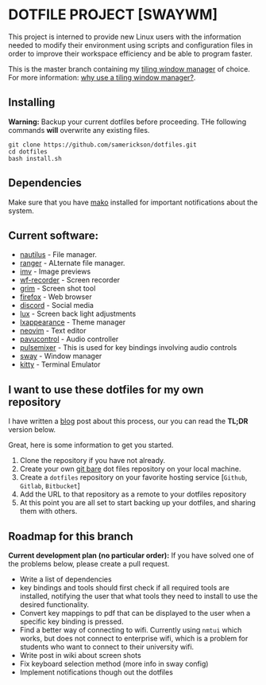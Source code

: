 DOTFILE PROJECT [SWAYWM]
========================
This project is interned to provide new Linux users with the information needed to 
modify their environment using scripts and configuration files in order to improve 
their workspace efficiency and be able to program faster.

This is the master branch containing my 
[tiling window manager](https://en.wikipedia.org/wiki/Tiling_window_manager) of choice. 
For more information: [why use a tiling window manager?](https://www.youtube.com/watch?v=Lj1IfdKY0CU).

Installing
----------
**Warning:** Backup your current dotfiles before proceeding. THe following commands **will** overwrite any existing files. 
```
git clone https://github.com/samerickson/dotfiles.git
cd dotfiles
bash install.sh
```

Dependencies
------------
Make sure that you have [mako](https://github.com/emersion/mako) installed for important notifications about the system. 

Current software:
-----------------
- [nautilus](https://wiki.archlinux.org/index.php/GNOME/Files) - File manager.
- [ranger](https://github.com/ranger/ranger) - ALternate file manager.
- [imv](https://github.com/eXeC64/imv) - Image previews
- [wf-recorder](https://github.com/ammen99/wf-recorder) - Screen recorder
- [grim](https://github.com/emersion/grim) - Screen shot tool
- [firefox](https://wiki.archlinux.org/index.php/Firefox) - Web browser
- [discord](https://wiki.archlinux.org/index.php/Discord) - Social media
- [lux](https://wiki.archlinux.org/index.php/Backlight) - Screen back light adjustments
- [lxappearance](https://www.archlinux.org/packages/community/x86_64/lxappearance/) - Theme manager
- [neovim](https://github.com/neovim/neovim) - Text editor
- [pavucontrol](https://wiki.archlinux.org/index.php/PulseAudio/Configuration) - Audio controller
- [pulsemixer](https://github.com/GeorgeFilipkin/pulsemixer) - This is used for key bindings involving audio controls
- [sway](https://github.com/swaywm/sway) - Window manager 
- [kitty](https://github.com/kovidgoyal/kitty) - Terminal Emulator

I want to use these dotfiles for my own repository
--------------------------------------------------
I have written a [blog](https://samerickson.me/blog/sharing-your-dotfiles/) post about this process, our you can read the **TL;DR** version below.

Great, here is some information to get you started.

1. Clone the repository if you have not already.
2. Create your own [git bare](https://www.atlassian.com/git/tutorials/dotfiles) dot files repository on your local machine.
3. Create a `dotfiles` repository on your favorite hosting service [`Github`, `Gitlab`, `Bitbucket`]
4. Add the URL to that repository as a remote to your dotfiles repository
5. At this point you are all set to start backing up your dotfiles, and sharing them with others.


Roadmap for this branch
-----------------------
**Current development plan (no particular order):**
If you have solved one of the problems below, please create a pull request.
- Write a list of dependencies
- key bindings and tools should first check if all required tools are installed, notifying the user that what tools they need to install to use the desired functionality.
- Convert key mappings to pdf that can be displayed to the user when a specific key binding is pressed.
- Find a better way of connecting to wifi. Currently using `nmtui` which works, but does not connect to enterprise wifi, which is a problem for students who want to connect to their university wifi.
- Write post in wiki about screen shots
- Fix keyboard selection method (more info in sway config)
- Implement notifications though out the dotfiles
